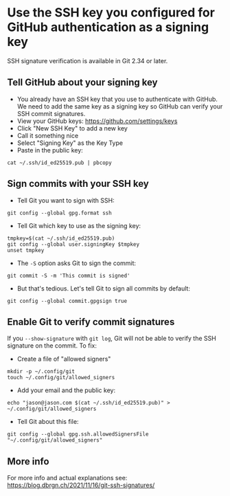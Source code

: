 # Use the SSH key you configured for GitHub authentication as a signing key

SSH signature verification is available in Git 2.34 or later.

## Tell GitHub about your signing key 

- You already have an SSH key that you use to authenticate with GitHub. We need to add the same key as a signing key so GitHub can verify your SSH commit signatures.
- View your GitHub keys: https://github.com/settings/keys
- Click "New SSH Key" to add a new key
- Call it something nice
- Select "Signing Key" as the Key Type
- Paste in the public key:
```
cat ~/.ssh/id_ed25519.pub | pbcopy
```
  
## Sign commits with your SSH key

- Tell Git you want to sign with SSH:
```
git config --global gpg.format ssh
``` 
- Tell Git which key to use as the signing key:
```
tmpkey=$(cat ~/.ssh/id_ed25519.pub)
git config --global user.signingKey $tmpkey
unset tmpkey
```
- The `-S` option asks Git to sign the commit:
```
git commit -S -m 'This commit is signed'
```
- But that's tedious. Let's tell Git to sign all commits by default:
```
git config --global commit.gpgsign true
```

## Enable Git to verify commit signatures

If you `--show-signature` with `git log`, Git will not be able to verify the SSH signature on the commit. To fix:
- Create a file of "allowed signers"
```
mkdir -p ~/.config/git
touch ~/.config/git/allowed_signers
```
- Add your email and the public key:
```
echo "jason@jason.com $(cat ~/.ssh/id_ed25519.pub)" > ~/.config/git/allowed_signers
```
- Tell Git about this file:
```
git config --global gpg.ssh.allowedSignersFile "~/.config/git/allowed_signers"
```

## More info

For more info and actual explanations see: https://blog.dbrgn.ch/2021/11/16/git-ssh-signatures/